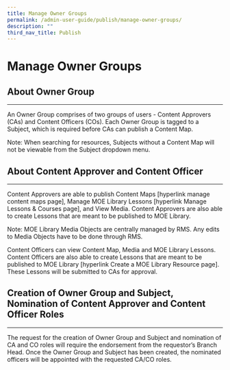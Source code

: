 ```yaml
---
title: Manage Owner Groups
permalink: /admin-user-guide/publish/manage-owner-groups/
description: ""
third_nav_title: Publish
---
```

<h1 id="manage-owner-groups">Manage Owner Groups</h1>
<h2 id="about-owner-group">About Owner Group</h2>
<hr>
<p>An Owner Group comprises of two groups of users - Content Approvers (CAs) and Content Officers (COs). Each Owner Group is tagged to a Subject, which is required before CAs can publish a Content Map.</p>
<p>Note: When searching for resources, Subjects without a Content Map will not be viewable from the Subject dropdown menu.</p>
<h2 id="about-content-approver-and-content-officer">About Content Approver and Content Officer</h2>
<hr>
<p>Content Approvers are able to publish Content Maps [hyperlink manage content maps page], Manage MOE Library Lessons [hyperlink Manage Lessons &amp; Courses page], and View Media. Content Approvers are also able to create Lessons that are meant to be published to MOE Library.</p>
<p>Note: MOE Library Media Objects are centrally managed by RMS. Any edits to Media Objects have to be done through RMS.</p>
<p>Content Officers can view Content Map, Media and MOE Library Lessons. Content Officers are also able to create Lessons that are meant to be published to MOE Library [hyperlink Create a MOE Library Resource page]. These Lessons will be submitted to CAs for approval.</p>
<h2 id="creation-of-owner-group-and-subject-nomination-of-content-approver-and-content-officer-roles">Creation of Owner Group and Subject, Nomination of Content Approver and Content Officer Roles</h2>
<hr>
<p>The request for the creation of Owner Group and Subject and nomination of CA and CO roles will require the endorsement from the requestor’s Branch Head. Once the Owner Group and Subject has been created, the nominated officers will be appointed with the requested CA/CO roles.</p>
